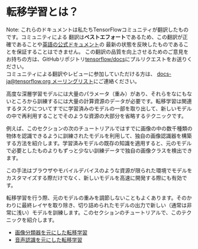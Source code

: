 # 転移学習とは？

Note: これらのドキュメントは私たちTensorFlowコミュニティが翻訳したものです。コミュニティによる
翻訳は**ベストエフォート**であるため、この翻訳が正確であることや[英語の公式ドキュメント](https://www.tensorflow.org/?hl=en)の
最新の状態を反映したものであることを保証することはできません。
この翻訳の品質を向上させるためのご意見をお持ちの方は、GitHubリポジトリ[tensorflow/docs](https://github.com/tensorflow/docs)にプルリクエストをお送りください。
\
コミュニティによる翻訳やレビューに参加していただける方は、
[docs-ja@tensorflow.org メーリングリスト](https://groups.google.com/a/tensorflow.org/forum/#!forum/docs-ja)にご連絡ください。

高度な深層学習モデルには大量のパラメータ（重み）があり、それらをなにもないところから訓練するには大量の計算資源のデータが必要です。転移学習は関連するタスクについてすでに学習済みのモデルの一部を取り出して、新しいモデルの中で再利用することでそのような資源の大部分を省略するテクニックです。

例えば、このセクションの次のチュートリアルではすでに画像の中の数千種類の物体を認識できるように訓練されたモデルを利用して、独自の画像認識器を構築する方法を紹介します。学習済みモデルの既存の知識を適用すると、元のモデルで必要としたものよりもずっと少ない訓練データで独自の画像クラスを検出できます。

この手法はブラウザやモバイルデバイスのような資源が限られた環境でモデルをカスタマイズする際だけでなく、新しいモデルを高速に開発する際にも有効です。

転移学習を行う際、元のモデルの重みを調節しないこともよくあります。そのかわりに最終レイヤを取り除き、切り詰められたモデルの出力で新しい（通常は非常に浅い）モデルを訓練します。このセクションのチュートリアルで、このテクニックを紹介します。


- [画像分類器を元にした転移学習](image_classification)
- [音声認識を元にした転移学習](audio_recognizer)
